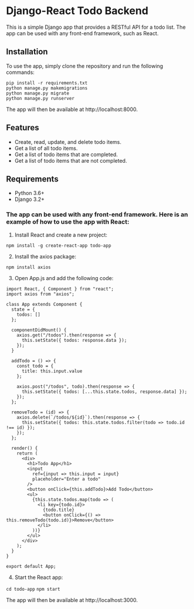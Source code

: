 # Django-React Todo Backend

This is a simple Django app that provides a RESTful API for a todo list. The app can be used with any front-end framework, such as React.

## Installation
To use the app, simply clone the repository and run the following commands:

```
pip install -r requirements.txt  
python manage.py makemigrations  
python manage.py migrate  
python manage.py runserver  
```

The app will then be available at http://localhost:8000.

## Features
* Create, read, update, and delete todo items.
* Get a list of all todo items.
* Get a list of todo items that are completed.
* Get a list of todo items that are not completed.

## Requirements

* Python 3.6+
* Django 3.2+



### The app can be used with any front-end framework. Here is an example of how to use the app with React:

1. Install React and create a new project:

`npm install -g create-react-app todo-app`

2. Install the axios package:

`npm install axios`

3. Open App.js and add the following code:
```
import React, { Component } from "react";
import axios from "axios";

class App extends Component {
  state = {
    todos: []
  };

  componentDidMount() {
    axios.get("/todos").then(response => {
      this.setState({ todos: response.data });
    });
  }

  addTodo = () => {
    const todo = {
      title: this.input.value
    };

    axios.post("/todos", todo).then(response => {
      this.setState({ todos: [...this.state.todos, response.data] });
    });
  };

  removeTodo = (id) => {
    axios.delete(`/todos/${id}`).then(response => {
      this.setState({ todos: this.state.todos.filter(todo => todo.id !== id) });
    });
  };

  render() {
    return (
      <div>
        <h1>Todo App</h1>
        <input
          ref={input => this.input = input}
          placeholder="Enter a todo"
        />
        <button onClick={this.addTodo}>Add Todo</button>
        <ul>
          {this.state.todos.map(todo => (
            <li key={todo.id}>
              {todo.title}
              <button onClick={() => this.removeTodo(todo.id)}>Remove</button>
            </li>
          ))}
        </ul>
      </div>
    );
  }
}

export default App;
```

4. Start the React app:

`cd todo-app`
`npm start`

The app will then be available at http://localhost:3000.
